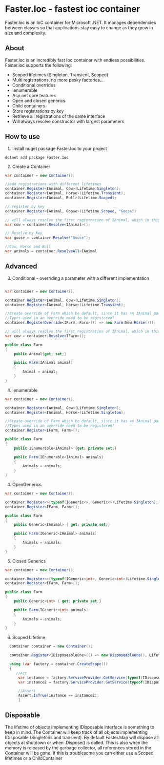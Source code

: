 # Faster.Ioc - fastest ioc container

Faster.Ioc is an IoC container for Microsoft .NET. It manages dependencies between classes so that applications stay easy to change as they grow in size and complexity.

## About

Faster.Ioc is an incredibly fast Ioc container with endless possibilities. Faster.ioc supports the following:

- Scoped lifetimes (Singleton, Transient, Scoped)
- Multi registrations, no more pesky factories...
- Conditional overrides
- Ienumerable<T>
- Asp.net core features
- Open and closed generics
- Child containers
- Store registrations by key
- Retrieve all registrations of the same interface
- Will always resolve constructor with largest parameters

## How to use

1. Install nuget package Faster.Ioc to your project
```
dotnet add package Faster.Ioc
```

2. Create a Container

``` cs
var container = new Container();

//add registrations with different lifetimes
container.Register<IAnimal, Cow>(Lifetime.Singleton);
container.Register<IAnimal, Horse>(Lifetime.Transient);
container.Register<IAnimal, Bull>(Lifetime.Scoped);

// register by key
container.Register<IAnimal, Goose>(Lifetime.Scoped, "Goose")

// will always resolve the first registration of IAnimal, which in this case is a Cow
var cow = container.Resolve<IAnimal>();

// Resolve by key
var goose = container.Resolve("Goose");

//Cow, Horse and Bull
var animals = container.ResolveAll<IAnimal

```

## Advanced

3. Conditional - overriding a parameter with a different implementation

``` cs

var container = new Container();

container.Register<IAnimal, Cow>(Lifetime.Singleton);
container.Register<IAnimal, Horse>(Lifetime.Transient);

//Create override of Farm which be default, since it has an IAnimal parameter would resolve a Cow, but now it will resolve a Horse
//Types used in an override need to be registered!
container.RegisterOverride<IFarm, Farm>(() => new Farm(New Horse()));

// will always resolve the first registration of IAnimal, which in this case is a Cow
var cow = container.Resolve<IFarm>();

public class Farm
{
	public Animal{get; set;}

	public Farm(IAnimal animal)
	{
		Animal = animal;
	}
}

```
4. Ienumerable<T> 

``` cs
var container = new Container();

container.Register<IAnimal, Cow>(Lifetime.Singleton);
container.Register<IAnimal, Horse>(Lifetime.Singleton);

//Create override of Farm which be default, since it has an IAnimal parameter would resolve a Cow, but now it will resolve a Horse
//Types used in an override need to be registered!
container.Register<IFarm, Farm>();

public class Farm
{
	public IEnumerable<IAnimal> {get; private set;}

	public Farm(IEnumerable<IAnimal> animals)
	{
		Animals = animals;
	}
}
```

4. OpenGenerics<T> 

``` cs
var container = new Container();

container.Register<>(typeof(IGeneric<>, Generic<>)Lifetime.Singleton);
container.Register<IFarm, Farm>();

public class Farm
{
	public Generic<IAnimal> { get; private set;}

	public Farm(IGeneric<IAnimal> animals)
	{
		Animals = animals;
	}
}

```
5. Closed Generics<fixed>

``` cs
var container = new Container();

container.Register<>(typeof(IGeneric<int>, Generic<int>)Lifetime.Singleton);
container.Register<IFarm, Farm>();

public class Farm
{
	public Generic<int> { get; private set;}

	public Farm(IGeneric<int> animals)
	{
		Animals = animals;
	}
}

```
6. Scoped Lifetime 

``` cs
  Container container = new Container();

  container.Register<IDisposeableOne>(() => new DisposeableOne(), Lifetime.Scoped);

  using (var factory = container.CreateScope())
  {
     //Act
      var instance = factory.ServiceProvider.GetService(typeof(IDisposeableOne));
      var instance2 = factory.ServiceProvider.GetService(typeof(IDisposeableOne));

      //Assert
      Assert.IsTrue(instance == instance2);
      }
```
## Disposable

The lifetime of objects implementing IDisposable interface is something to keep in mind. The Container will keep track of all objects implementing IDisposable (Singletons and transient). By default Faster.Map will dispose all objects at shutdown or when .Dispose() is called. This is also when the memory is released by the garbage collector, all references stored in the Container will be gone. If this is troublesome you can either use a Scoped lifetimes or a ChildContainer


